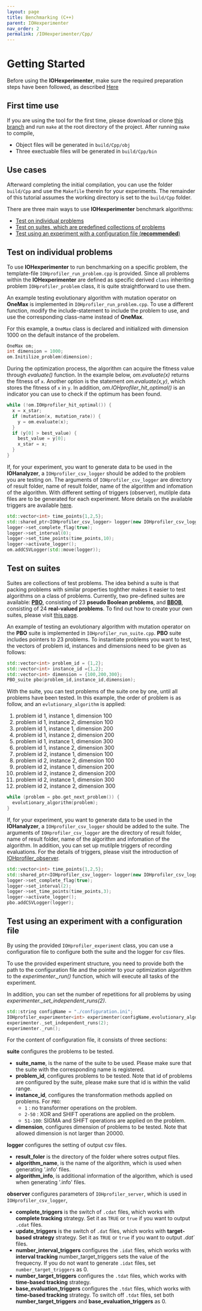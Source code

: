 ```yaml
---
layout: page
title: Benchmarking (C++)
parent: IOHexperimenter
nav_order: 2
permalink: /IOHexperimenter/Cpp/
--- 
```


Getting Started
==============================================

Before using the __IOHexperimenter__, make sure the required preparation steps have been followed, as described [Here](/IOHexperimenter/Preparation/)


## First time use
If you are using the tool for the first time, please download or clone [this branch](https://github.com/IOHprofiler/IOHexperimenter) and run `make` at the root directory of the project. After running `make` to compile,
* Object files will be generated in `build/Cpp/obj`
* Three exectuable files will be generated in `build/Cpp/bin`

## Use cases

Afterward completing the initial compilation, you can use the folder `build/Cpp` and use the `Makefile` therein for your experiments. The remainder of this tutorial assumes the working directory is set to the `build/Cpp` folder.

<!-- After compiling the tool by executing `make` in the root directory, `/bin` and `/obj` subfolders are to be created in this folder. To use __IOHexperimenter__ to test your algorithms, you can create your algorithm in the provided `cpp` files and compile them by using the `make` statement. -->

There are three main ways to use __IOHexperimenter__ benchmark algorithms:
* [Test on individual problems](#problems)
* [Test on suites, which are predefined collections of problems](#suites)
* [Test using an experiment with a configuration file (__recommended__)](#experimenter)

<a name="problems"></a>
## Test on individual problems

To use __IOHexperimenter__ to run benchmarking on a specific problem, the template-file `IOHprofiler_run_problem.cpp` is provided. Since all problems within the __IOHexperimenter__ are defined as specific derived `class` inheriting problem `IOHprofiler_problem` class, it is quite straightforward to use them. 


<!-- , the source codes are available in the [Problems folder](https://github.com/IOHprofiler/IOHexperimenter/src/Problems). For the definition of the problems already implemented in IOHexperimenter, please visit the wiki page [https://iohprofiler.github.io/Benchmark/Problems/](https://iohprofiler.github.io/Benchmark/Problems/). -->

An example testing evolutionary algorithm with mutation operator on __OneMax__ is implemented in `IOHprofiler_run_problem.cpp`. To use a different function, modify the include-statement to include the problem to use, and use the corresponding class-name instead of __OneMax__.

For this example, a `OneMax` class is declared and initialized with dimension 1000 on the default instance of the probelem.
```cpp
OneMax om;
int dimension = 1000;
om.Initilize_problem(dimension);
```

During the optimization process, the algorithm can acquire the fitness value through <i>evaluate()</i> function. In the example below, <i>om.evaluate(x)</i> returns the fitness of `x`. Another option is the statement <i>om.evaluate(x,y)</i>, which stores the fitness of `x` in `y`. In addition, <i>om.IOHprofiler_hit_optimal()</i> is an indicator you can use to check if the optimum has been found.
```cpp
while (!om.IOHprofiler_hit_optimal()) {
  x = x_star;
  if (mutation(x, mutation_rate)) {
    y = om.evaluate(x);
  }
  if (y[0] > best_value) {
    best_value = y[0];
    x_star = x;
  }
}
```

If, for your experiment, you want to generate data to be used in the __IOHanalyzer__, a `IOHprofiler_csv_logger` should be added to the problem you are testing on. The arguments of `IOHprofiler_csv_logger` are directory of result folder, name of result folder, name of the algorithm and infomation of the algorithm. With different setting of triggers (observer), mutilple data files are to be generated for each experiment. More details on the available triggers are available [here](/IOHexperimenter/Loggers/Observer).

<!-- @Furong, please update this code-snippet to use the updated logger--->
```cpp
std::vector<int> time_points{1,2,5};
std::shared_ptr<IOHprofiler_csv_logger> logger(new IOHprofiler_csv_logger("./","run_problem","EA","EA"));
logger->set_complete_flag(true);
logger->set_interval(0);
logger->set_time_points(time_points,10);
logger->activate_logger();
om.addCSVLogger(std::move(logger));
```

<a name="suites"></a>
## Test on suites
Suites are collections of test problems. The idea behind a suite is that packing problems with similar properties toghther makes it easier to test algorithms on a class of problems. Currently, two pre-defined suites are available: [__PBO__](Benchmark/), consisting of 23 __pseudo Boolean problems__, and [__BBOB__](https://coco.gforge.inria.fr/downloads/download16.00/bbobdocfunctions.pdf), consisting of 24 __real-valued problems__. To find out how to create your own suites, please visit [this page](/IOHexperimenter/Adding-Functions/).

An example of testing an evolutionary algorithm with mutation operator on  the __PBO__ suite is implemented in `IOHprofiler_run_suite.cpp`. __PBO__ suite includes pointers to 23 problems. To instantiate problems you want to test, the vectors of problem id, instances and dimensions need to be given as follows:
```cpp
std::vector<int> problem_id = {1,2};
std::vector<int> instance_id ={1,2};
std::vector<int> dimension = {100,200,300};
PBO_suite pbo(problem_id,instance_id,dimension);
```

With the suite, you can test problems of the suite one by one, until all problems have been tested. In this example, the order of problem is as follow, and an `evlutionary_algorithm` is applied:

1. problem id 1, instance 1, dimension 100
2. problem id 1, instance 2, dimension 100
3. problem id 1, instance 1, dimension 200
4. problem id 1, instance 2, dimension 200
5. problem id 1, instance 1, dimension 300
6. problem id 1, instance 2, dimension 300
7. problem id 2, instance 1, dimension 100
8. problem id 2, instance 2, dimension 100
9. problem id 2, instance 1, dimension 200
10. problem id 2, instance 2, dimension 200
11. problem id 2, instance 1, dimension 300
12. problem id 2, instance 2, dimension 300

```cpp
while (problem = pbo.get_next_problem()) {
  evolutionary_algorithm(problem);
}
```

If, for your experiment, you want to generate data to be used in the __IOHanalyzer__, a `IOHprofiler_csv_logger` should be added to the suite. The arguments of `IOHprofiler_csv_logger` are the directory of result folder, name of result folder, name of the algorithm and infomation of the algorithm. In addition, you can set up mutilple triggers of recording evaluations. For the details of triggers, please visit the introduction of [IOHprofiler_observer](/IOHexperimenter/Loggers/).
```cpp
std::vector<int> time_points{1,2,5};
std::shared_ptr<IOHprofiler_csv_logger> logger(new IOHprofiler_csv_logger("./","run_suite","EA","EA"));
logger->set_complete_flag(true);
logger->set_interval(2);
logger->set_time_points(time_points,3);
logger->activate_logger();
pbo.addCSVLogger(logger);
```

<a name="experimenter"></a>
## Test using an experiment with a configuration file

By using the provided `IOHprofiler_experiment` class, you can use a configuration file to configure both the suite and the logger for csv files.

To use the provided experiment structure, you need to provide both the path to the configuration file and the pointer to your optimization algorithm to the <i>experimenter._run()</i> function, which will execute all tasks of the experiment.

In addition, you can set the number of repetitions for all problems by using <i>experimenter._set_independent_runs(2)</i>.
```cpp
std::string configName = "./configuration.ini";
IOHprofiler_experimenter<int> experimenter(configName,evolutionary_algorithm);
experimenter._set_independent_runs(2);
experimenter._run();
```

For the content of configuration file, it consists of three sections:

__suite__ configures the problems to be tested.
* __suite_name__, is the name of the suite to be used. Please make sure that the suite with the corresponding name is registered.
* __problem_id__, configures problems to be tested. Note that id of problems are configured by the suite, please make sure that id is within the valid range.
* __instance_id__, configures the transformation methods applied on problems. 
  For `PBO`:
  * `1` : no transformer operations on the problem.
  * `2-50` :  XOR and SHIFT operations are applied on the problem.
  * `51-100`: SIGMA and SHIFT operations are applied on the problem.
* __dimension__, configures dimension of problems to be tested. Note that allowed dimension is not larger than 20000.

__logger__ configures the setting of output csv files.
* __result_foler__ is the directory of the folder where sotres output files.
* __algorithm_name__, is the name of the algorithm, which is used when generating '.info' files.
* __algorithm_info__, is additional information of the algorithm, which is used when generating '.info' files.

__observer__ configures parameters of `IOHprofiler_server`, which is used in `IOHprofiler_csv_logger`,
* __complete_triggers__ is the switch of `.cdat` files, which works with __complete tracking__ strategy. Set it as `TRUE` or `true` if you want to output `.cdat` files.
* __update_triggers__ is the switch of `.dat` files, which works with __target-based strategy__ strategy. Set it as `TRUE` or `true` if you want to output <i>.dat</i>` files.
* __number_interval_triggers__ configures the `.idat` files, which works with __interval tracking__  number_target_triggers sets the value of the frequecny. If you do not want to generate `.idat` files, set `number_target_triggers` as 0.
* __number_target_triggers__ configures the `.tdat` files, which works with __time-based tracking__ strategy.
* __base_evaluation_triggers__ configures the `.tdat` files, which works with __time-based tracking__ strategy. To switch off `.tdat` files, set both __number_target_triggers__ and __base_evaluation_triggers__ as 0.
